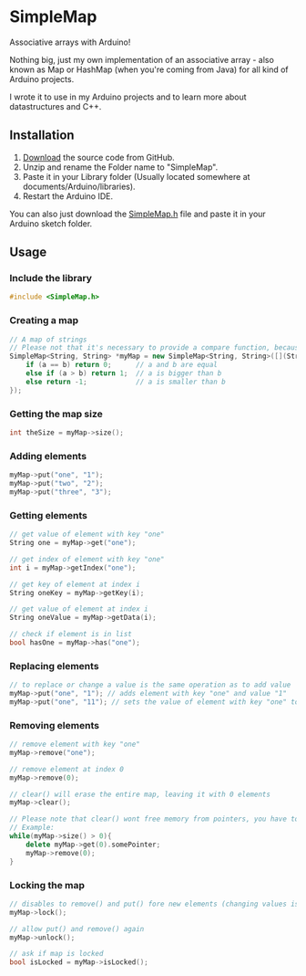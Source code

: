# SimpleMap 
Associative arrays with Arduino! 

Nothing big, just my own implementation of an associative array - also known as Map or HashMap (when you're coming from Java) for all kind of Arduino projects.  

I wrote it to use in my Arduino projects and to learn more about datastructures and C++.  

## Installation

1) [Download](https://github.com/spacehuhn/SimpleMap/archive/master.zip) the source code from GitHub.  
2) Unzip and rename the Folder name to "SimpleMap".  
3) Paste it in your Library folder (Usually located somewhere at documents/Arduino/libraries).  
4) Restart the Arduino IDE.  

You can also just download the [SimpleMap.h](https://github.com/spacehuhn/SimpleMap/blob/master/src/SimpleMap.h) 
file and paste it in your Arduino sketch folder.  

## Usage

### Include the library
```c++
#include <SimpleMap.h>  
```

### Creating a map
```c++
// A map of strings
// Please not that it's necessary to provide a compare function, because it's needed to keep the map sorted!  
SimpleMap<String, String> *myMap = new SimpleMap<String, String>([](String &a, String &b) -> int {
	if (a == b) return 0;      // a and b are equal
	else if (a > b) return 1;  // a is bigger than b
	else return -1;            // a is smaller than b
});
```

### Getting the map size
```c++
int theSize = myMap->size();
```

### Adding elements
```c++
myMap->put("one", "1");
myMap->put("two", "2");
myMap->put("three", "3");
```

### Getting elements
```c++
// get value of element with key "one"
String one = myMap->get("one");

// get index of element with key "one"
int i = myMap->getIndex("one");

// get key of element at index i
String oneKey = myMap->getKey(i);

// get value of element at index i
String oneValue = myMap->getData(i);

// check if element is in list
bool hasOne = myMap->has("one");
```

### Replacing elements
```c++
// to replace or change a value is the same operation as to add value
myMap->put("one", "1"); // adds element with key "one" and value "1"
myMap->put("one", "11"); // sets the value of element with key "one" to "11"
```

### Removing elements
```c++
// remove element with key "one"
myMap->remove("one");

// remove element at index 0
myMap->remove(0);

// clear() will erase the entire map, leaving it with 0 elements
myMap->clear();

// Please note that clear() wont free memory from pointers, you have to manually delete/free those!
// Example:
while(myMap->size() > 0){
	delete myMap->get(0).somePointer;
	myMap->remove(0);
}
```

### Locking the map
```c++
// disables to remove() and put() fore new elements (changing values is allowed!)
myMap->lock();

// allow put() and remove() again
myMap->unlock();

// ask if map is locked
bool isLocked = myMap->isLocked();
```

